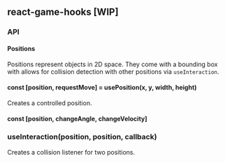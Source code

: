 ## react-game-hooks [WIP]

### API

#### Positions

Positions represent objects in 2D space. They come with a bounding box with allows for collision detection with other positions via `useInteraction`.

#### const [position, requestMove] = usePosition(x, y, width, height)

Creates a controlled position.

#### const [position, changeAngle, changeVelocity]

### useInteraction(position, position, callback)

Creates a collision listener for two positions.

